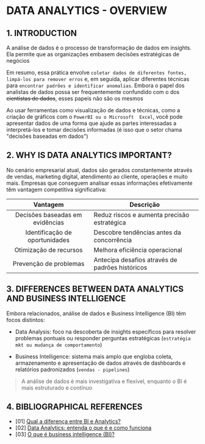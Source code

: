 # DATA ANALYTICS - OVERVIEW

## 1. INTRODUCTION

A análise de dados é o processo de transformação de dados em insights. Ela permite que as organizações embasem decisões 
estratégicas de negócios

Em resumo, essa prática envolve `coletar dados de diferentes fontes, limpá-los para remover erros` e, em seguida, 
aplicar diferentes técnicas para `encontrar padrões e identificar anomalias`. Embora o papel dos analistas de dados 
possa ser frequentemente confundido com o dos ~~cientistas de dados~~, esses papeis não são os mesmos

Ao usar ferramentas como visualização de dados e técnicas, como a criação de gráficos com o `PowerBI ou o Microsoft 
Excel`, você pode apresentar dados de uma forma que ajude as partes interessadas a interpretá-los e tomar decisões 
informadas (é isso que o setor chama "decisões baseadas em dados")

## 2. WHY IS DATA ANALYTICS IMPORTANT?

No cenário empresarial atual, dados são gerados constantemente através de vendas, marketing digital, atendimento ao 
cliente, operações e muito mais. Empresas que conseguem analisar essas informações efetivamente têm vantagem 
competitiva significativa:

|            Vantagem             | Descrição                                       |
|:-------------------------------:|-------------------------------------------------|
| Decisões baseadas em evidências | Reduz riscos e aumenta precisão estratégica     |
| Identificação de oportunidades  | Descobre tendências antes da concorrência       |
|     Otimização de recursos      | Melhora eficiência operacional                  |
|     Prevenção de problemas      | Antecipa desafios através de padrões históricos |

## 3. DIFFERENCES BETWEEN DATA ANALYTICS AND BUSINESS INTELLIGENCE

Embora relacionados, análise de dados e Business Intelligence (BI) têm focos distintos:

- Data Analysis: foco na descoberta de insights específicos para resolver problemas pontuais ou responder perguntas 
estratégicas 
(`estratégia mkt ou mudança de comportamento`)

- Business Intelligence: sistema mais amplo que engloba coleta, armazenamento e apresentação de dados através de 
dashboards e relatórios padronizados (`vendas - pipelines`)

> A análise de dados é mais investigativa e flexível, enquanto o BI é mais estruturado e contínuo

## 4. BIBLIOGRAPHICAL REFERENCES

- [01] [Qual a diferença entre BI e Analytics?](https://www.youtube.com/watch?v=3L240DfhbAk)
- [02] [Data Analytics: entenda o que é e como funciona](https://sebrae.com.br/sites/PortalSebrae/data-analytics-entenda-o-que-e-e-como-funciona,8f9bdb9d683a6810VgnVCM1000001b00320aRCRD)
- [03] [O que é business intelligence (BI)?](https://www.ibm.com/br-pt/think/topics/business-intelligence)
